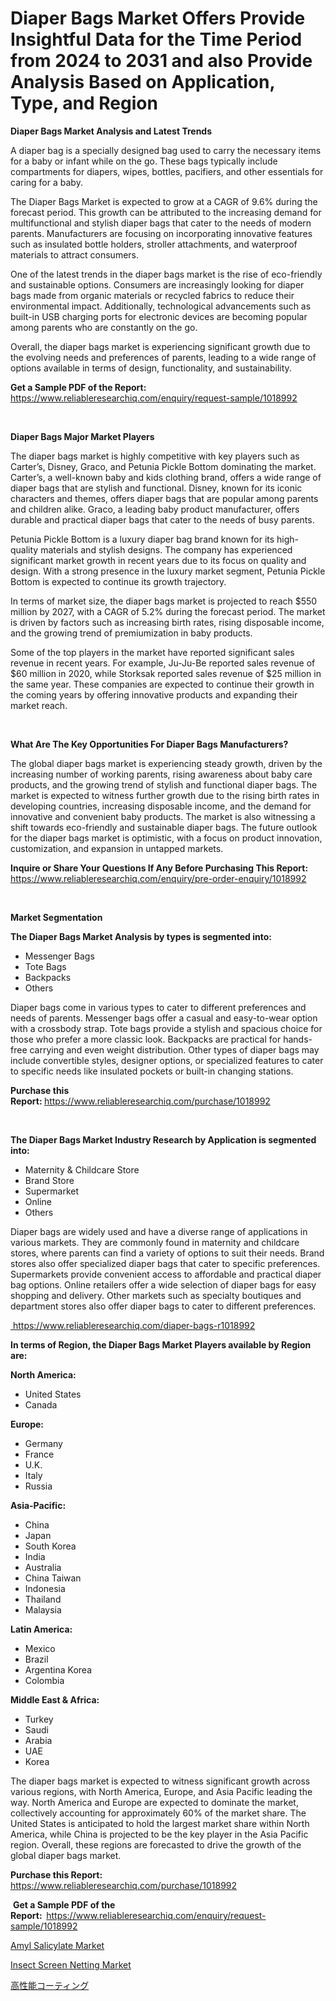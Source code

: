 <p><h1>Diaper Bags Market Offers Provide Insightful Data for the Time Period from 2024 to 2031 and also Provide Analysis Based on Application, Type, and Region</h1></p><p><strong>Diaper Bags Market Analysis and Latest Trends</strong></p>
<p><p>A diaper bag is a specially designed bag used to carry the necessary items for a baby or infant while on the go. These bags typically include compartments for diapers, wipes, bottles, pacifiers, and other essentials for caring for a baby.</p><p>The Diaper Bags Market is expected to grow at a CAGR of 9.6% during the forecast period. This growth can be attributed to the increasing demand for multifunctional and stylish diaper bags that cater to the needs of modern parents. Manufacturers are focusing on incorporating innovative features such as insulated bottle holders, stroller attachments, and waterproof materials to attract consumers.</p><p>One of the latest trends in the diaper bags market is the rise of eco-friendly and sustainable options. Consumers are increasingly looking for diaper bags made from organic materials or recycled fabrics to reduce their environmental impact. Additionally, technological advancements such as built-in USB charging ports for electronic devices are becoming popular among parents who are constantly on the go.</p><p>Overall, the diaper bags market is experiencing significant growth due to the evolving needs and preferences of parents, leading to a wide range of options available in terms of design, functionality, and sustainability.</p></p>
<p><strong>Get a Sample PDF of the Report:&nbsp;</strong> <a href="https://www.reliableresearchiq.com/enquiry/request-sample/1018992">https://www.reliableresearchiq.com/enquiry/request-sample/1018992</a></p>
<p>&nbsp;</p>
<p><strong>Diaper Bags Major Market Players</strong></p>
<p><p>The diaper bags market is highly competitive with key players such as Carter’s, Disney, Graco, and Petunia Pickle Bottom dominating the market. Carter’s, a well-known baby and kids clothing brand, offers a wide range of diaper bags that are stylish and functional. Disney, known for its iconic characters and themes, offers diaper bags that are popular among parents and children alike. Graco, a leading baby product manufacturer, offers durable and practical diaper bags that cater to the needs of busy parents.</p><p>Petunia Pickle Bottom is a luxury diaper bag brand known for its high-quality materials and stylish designs. The company has experienced significant market growth in recent years due to its focus on quality and design. With a strong presence in the luxury market segment, Petunia Pickle Bottom is expected to continue its growth trajectory.</p><p>In terms of market size, the diaper bags market is projected to reach $550 million by 2027, with a CAGR of 5.2% during the forecast period. The market is driven by factors such as increasing birth rates, rising disposable income, and the growing trend of premiumization in baby products.</p><p>Some of the top players in the market have reported significant sales revenue in recent years. For example, Ju-Ju-Be reported sales revenue of $60 million in 2020, while Storksak reported sales revenue of $25 million in the same year. These companies are expected to continue their growth in the coming years by offering innovative products and expanding their market reach.</p></p>
<p>&nbsp;</p>
<p><strong>What Are The Key Opportunities For Diaper Bags Manufacturers?</strong></p>
<p><p>The global diaper bags market is experiencing steady growth, driven by the increasing number of working parents, rising awareness about baby care products, and the growing trend of stylish and functional diaper bags. The market is expected to witness further growth due to the rising birth rates in developing countries, increasing disposable income, and the demand for innovative and convenient baby products. The market is also witnessing a shift towards eco-friendly and sustainable diaper bags. The future outlook for the diaper bags market is optimistic, with a focus on product innovation, customization, and expansion in untapped markets.</p></p>
<p><strong>Inquire or Share Your Questions If Any Before Purchasing This Report:</strong> <a href="https://www.reliableresearchiq.com/enquiry/pre-order-enquiry/1018992">https://www.reliableresearchiq.com/enquiry/pre-order-enquiry/1018992</a></p>
<p>&nbsp;</p>
<p><strong>Market Segmentation</strong></p>
<p><strong>The Diaper Bags Market Analysis by types is segmented into:</strong></p>
<p><ul><li>Messenger Bags</li><li>Tote Bags</li><li>Backpacks</li><li>Others</li></ul></p>
<p><p>Diaper bags come in various types to cater to different preferences and needs of parents. Messenger bags offer a casual and easy-to-wear option with a crossbody strap. Tote bags provide a stylish and spacious choice for those who prefer a more classic look. Backpacks are practical for hands-free carrying and even weight distribution. Other types of diaper bags may include convertible styles, designer options, or specialized features to cater to specific needs like insulated pockets or built-in changing stations.</p></p>
<p><strong>Purchase this Report:&nbsp;</strong><a href="https://www.reliableresearchiq.com/purchase/1018992">https://www.reliableresearchiq.com/purchase/1018992</a></p>
<p>&nbsp;</p>
<p><strong>The Diaper Bags Market Industry Research by Application is segmented into:</strong></p>
<p><ul><li>Maternity & Childcare Store</li><li>Brand Store</li><li>Supermarket</li><li>Online</li><li>Others</li></ul></p>
<p><p>Diaper bags are widely used and have a diverse range of applications in various markets. They are commonly found in maternity and childcare stores, where parents can find a variety of options to suit their needs. Brand stores also offer specialized diaper bags that cater to specific preferences. Supermarkets provide convenient access to affordable and practical diaper bag options. Online retailers offer a wide selection of diaper bags for easy shopping and delivery. Other markets such as specialty boutiques and department stores also offer diaper bags to cater to different preferences.</p></p>
<p><a href="https://www.reliableresearchiq.com/diaper-bags-r1018992">&nbsp;https://www.reliableresearchiq.com/diaper-bags-r1018992</a></p>
<p><strong>In terms of Region, the Diaper Bags Market Players available by Region are:</strong></p>
<p>
    <p> <strong> North America: </strong>
        <ul>
            <li>United States</li>
            <li>Canada</li>
        </ul>
        </p> 
    <p> <strong> Europe: </strong>
        <ul>
            <li>Germany</li>
            <li>France</li>
            <li>U.K.</li>
            <li>Italy</li>
            <li>Russia</li>
        </ul>
        </p> 
    <p> <strong> Asia-Pacific: </strong>
        <ul>
            <li>China</li>
            <li>Japan</li>
            <li>South Korea</li>
            <li>India</li>
            <li>Australia</li>
            <li>China Taiwan</li>
            <li>Indonesia</li>
            <li>Thailand</li>
            <li>Malaysia</li>
        </ul>
        </p> 
    <p> <strong> Latin America: </strong>
        <ul>
            <li>Mexico</li>
            <li>Brazil</li>
            <li>Argentina Korea</li>
            <li>Colombia</li>
        </ul>
        </p> 
    <p> <strong> Middle East & Africa: </strong>
        <ul>
            <li>Turkey</li>
            <li>Saudi</li>
            <li>Arabia</li>
            <li>UAE</li>
            <li>Korea</li>
        </ul>
    </p>
    </p>
<p><p>The diaper bags market is expected to witness significant growth across various regions, with North America, Europe, and Asia Pacific leading the way. North America and Europe are expected to dominate the market, collectively accounting for approximately 60% of the market share. The United States is anticipated to hold the largest market share within North America, while China is projected to be the key player in the Asia Pacific region. Overall, these regions are forecasted to drive the growth of the global diaper bags market.</p></p>
<p><strong>Purchase this Report: </strong><a href="https://www.reliableresearchiq.com/purchase/1018992">https://www.reliableresearchiq.com/purchase/1018992</a></p>
<p>&nbsp;<strong>Get a Sample PDF of the Report:&nbsp;&nbsp;</strong><a href="https://www.reliableresearchiq.com/enquiry/request-sample/1018992">https://www.reliableresearchiq.com/enquiry/request-sample/1018992</a></p>
<p><strong></strong></p>
<p><p><a href="https://medium.com/@maryroseguilty/amyl-salicylate-market-research-report-includes-analysis-on-market-size-share-and-growth-rate-at-c4204d94a101">Amyl Salicylate Market</a></p><p><a href="https://medium.com/@caseywiza1946/insect-screen-netting-market-size-growth-and-industry-analysis-by-market-segmentation-and-ada302bfb479">Insect Screen Netting Market</a></p><p><a href="https://github.com/zjkmgcs938405/Market-Research-Report-List-3/blob/main/12341256327.md">高性能コーティング</a></p></p>